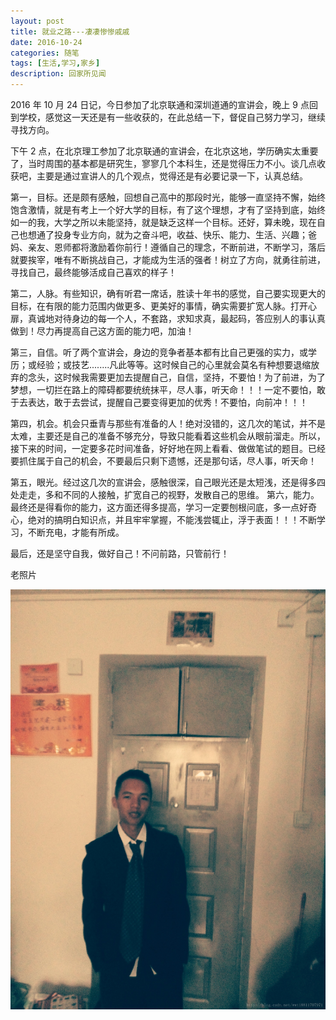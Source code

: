 ```yaml
---
layout: post
title: 就业之路---凄凄惨惨戚戚
date: 2016-10-24
categories: 随笔
tags: [生活,学习,家乡]
description: 回家所见闻
---
```



2016 年 10 月 24 日记，今日参加了北京联通和深圳道通的宣讲会，晚上 9 点回到学校，感觉这一天还是有一些收获的，在此总结一下，督促自己努力学习，继续寻找方向。

下午 2 点，在北京理工参加了北京联通的宣讲会，在北京这地，学历确实太重要了，当时周围的基本都是研究生，寥寥几个本科生，还是觉得压力不小。谈几点收获吧，主要是通过宣讲人的几个观点，觉得还是有必要记录一下，认真总结。 

第一，目标。还是颇有感触，回想自己高中的那段时光，能够一直坚持不懈，始终饱含激情，就是有考上一个好大学的目标，有了这个理想，才有了坚持到底，始终如一的我，大学之所以未能坚持，就是缺乏这样一个目标。还好，算未晚，现在自己也想通了投身专业方向，就为之奋斗吧，收益、快乐、能力、生活、兴趣；爸妈、亲友、恩师都将激励着你前行！遵循自己的理念，不断前进，不断学习，落后就要挨宰，唯有不断挑战自己，才能成为生活的强者！树立了方向，就勇往前进，寻找自己，最终能够活成自己喜欢的样子！

第二，人脉。有些知识，确有听君一席话，胜读十年书的感觉，自己要实现更大的目标，在有限的能力范围内做更多、更美好的事情，确实需要扩宽人脉。打开心扉，真诚地对待身边的每一个人，不套路，求知求真，最起码，答应别人的事认真做到！尽力再提高自己这方面的能力吧，加油！

第三，自信。听了两个宣讲会，身边的竞争者基本都有比自己更强的实力，或学历；或经验；或技艺........凡此等等。这时候自己的心里就会莫名有种想要退缩放弃的念头，这时候我需要更加去提醒自己，自信，坚持，不要怕！为了前进，为了梦想，一切拦在路上的障碍都要统统抹平，尽人事，听天命！！！一定不要怕，敢于去表达，敢于去尝试，提醒自己要变得更加的优秀！不要怕，向前冲！！！

第四，机会。机会只垂青与那些有准备的人！绝对没错的，这几次的笔试，并不是太难，主要还是自己的准备不够充分，导致只能看着这些机会从眼前溜走。所以，接下来的时间，一定要多花时间准备，好好地在网上看看、做做笔试的题目。已经要抓住属于自己的机会，不要最后只剩下遗憾，还是那句话，尽人事，听天命！

第五，眼光。经过这几次的宣讲会，感触很深，自己眼光还是太短浅，还是得多四处走走，多和不同的人接触，扩宽自己的视野，发散自己的思维。
第六，能力。最终还是得看你的能力，这方面还得多提高，学习一定要刨根问底，多一点好奇心，绝对的搞明白知识点，并且牢牢掌握，不能浅尝辄止，浮于表面！！！不断学习，不断充电，才能有所成。

最后，还是坚守自我，做好自己！不问前路，只管前行！

老照片

![这里写图片描述](/images/blog/muc_me_14_year.jpg)

